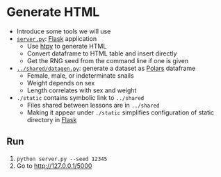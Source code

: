 # Generate HTML

-   Introduce some tools we will use
-   [`server.py`](server.py): [Flask][flask] application
    -   Use [htpy][htpy] to generate HTML
    -   Convert dataframe to HTML table and insert directly
    -   Get the RNG seed from the command line if one is given
-   [`../shared/datagen.py`](../shared/datagen.py): generate a dataset as [Polars][polars] dataframe
    -   Female, male, or indeterminate snails
    -   Weight depends on sex
    -   Length correlates with sex and weight
-   `./static` contains symbolic link to `../shared`
    -   Files shared between lessons are in `../shared`
    -   Making it appear under `./static` simplifies configuration of static directory in [Flask][flask]

## Run

1.  `python server.py --seed 12345`
1.  Go to <http://127.0.0.1/5000>

[flask]: https://flask.palletsprojects.com/
[htpy]: https://htpy.dev/
[polars]: https://pola.rs/
